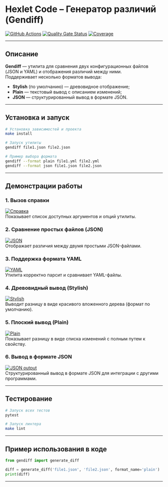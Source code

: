 # Hexlet Code – Генератор различий (Gendiff)

[![GitHub Actions](https://github.com/Cybertourist/python-project-50/actions/workflows/ci.yml/badge.svg)](https://github.com/Cybertourist/python-project-50/actions)
[![Quality Gate Status](https://sonarcloud.io/api/project_badges/measure?project=Cybertourist_python-project-50&metric=alert_status)](https://sonarcloud.io/summary/new_code?id=Cybertourist_python-project-50)
[![Coverage](https://sonarcloud.io/api/project_badges/measure?project=Cybertourist_python-project-50&metric=coverage)](https://sonarcloud.io/summary/new_code?id=Cybertourist_python-project-50)

---

## Описание

**Gendiff** — утилита для сравнения двух конфигурационных файлов (JSON и YAML) и отображения различий между ними.  
Поддерживает несколько форматов вывода:

- **Stylish** (по умолчанию) — древовидное отображение;
- **Plain** — текстовый вывод с описанием изменений;
- **JSON** — структурированный вывод в формате JSON.

---

## Установка и запуск

```bash
# Установка зависимостей и проекта
make install

# Запуск утилиты
gendiff file1.json file2.json

# Пример выбора формата
gendiff --format plain file1.yml file2.yml
gendiff --format json file1.json file2.json
```

---

## Демонстрации работы

### 1. Вызов справки
[![Справка](https://asciinema.org/a/FTsYPXHMj4ofmyQeLK5NZDCx.svg)](https://asciinema.org/a/FTsYPXHMj4ofmyQeLK5NZDCx)  
Показывает список доступных аргументов и опций утилиты.

### 2. Сравнение простых файлов (JSON)
[![JSON](https://asciinema.org/a/sFsQJK9FKZ7YZGakmKthDxzfM.svg)](https://asciinema.org/a/sFsQJK9FKZ7YZGakmKthDxzfM)  
Отображает различия между двумя простыми JSON-файлами.

### 3. Поддержка формата YAML
[![YAML](https://asciinema.org/a/X2bHObVyWBPjRBzw6KW0aMMPM.svg)](https://asciinema.org/a/X2bHObVyWBPjRBzw6KW0aMMPM)  
Утилита корректно парсит и сравнивает YAML-файлы.

### 4. Древовидный вывод (Stylish)
[![Stylish](https://asciinema.org/a/6nKU5kmnt6pL119k86Kyz45ys.svg)](https://asciinema.org/a/6nKU5kmnt6pL119k86Kyz45ys)  
Выводит разницу в виде красивого вложенного дерева (формат по умолчанию).

### 5. Плоский вывод (Plain)
[![Plain](https://asciinema.org/a/3XUUIBZZUTqBE6EwpcQdPY3Hu.svg)](https://asciinema.org/a/3XUUIBZZUTqBE6EwpcQdPY3Hu)  
Показывает разницу в виде списка изменений с полным путем к свойству.

### 6. Вывод в формате JSON
[![JSON output](https://asciinema.org/a/t6ccHlj9tgcMzQsXHndVE5c5J.svg)](https://asciinema.org/a/t6ccHlj9tgcMzQsXHndVE5c5J)  
Структурированный вывод в формате JSON для интеграции с другими программами.

---

## Тестирование

```bash
# Запуск всех тестов
pytest

# Запуск линтера
make lint
```

---

## Пример использования в коде

```python
from gendiff import generate_diff

diff = generate_diff('file1.json', 'file2.json', format_name='plain')
print(diff)
```

---
